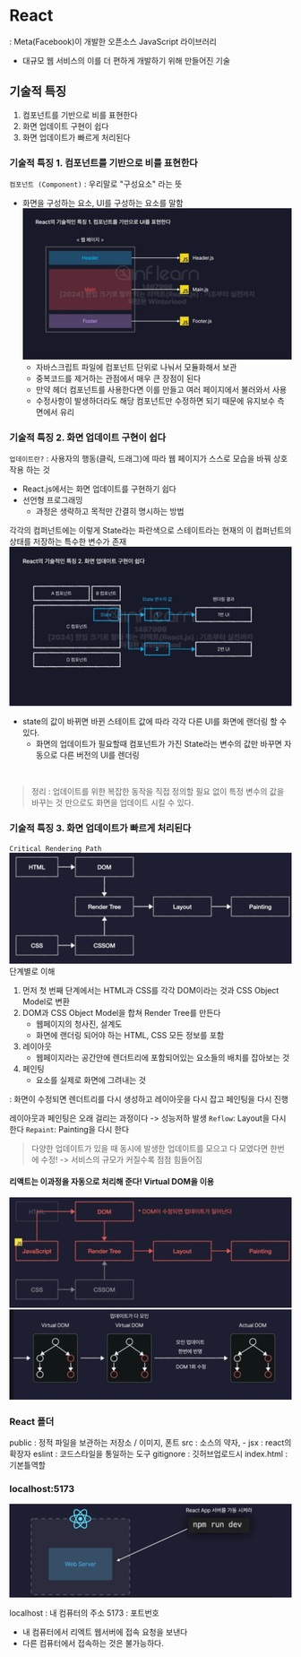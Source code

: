 # React
: Meta(Facebook)이 개발한 오픈소스 JavaScript 라이브러리
- 대규모 웹 서비스의 이를 더 편하게 개발하기 위해 만들어진 기술

## 기술적 특징
1. 컴포넌트를 기반으로 비를 표현한다
2. 화면 업데이트 구현이 쉽다
3. 화면 업데이트가 빠르게 처리된다

### 기술적 특징 1. 컴포넌트를 기반으로 비를 표현한다
`컴포넌트 (Component)` : 우리말로 "구성요소" 라는 뜻
- 화면을 구성하는 요소, UI를 구성하는 요소를 말함
![alt text](image.png)
    - 자바스크립트 파일에 컴포넌트 단위로 나눠서 모듈화해서 보관
    - 중복코드를 제거하는 관점에서 매우 큰 장점이 된다
    - 만약 헤더 컴포넌트를 사용한다면 이를 만들고 여러 페이지에서 불러와서 사용
    - 수정사항이 발생하더라도 해당 컴포넌트만 수정하면 되기 때문에 유지보수 측면에서 유리

### 기술적 특징 2. 화면 업데이트 구현이 쉽다
`업데이트란?` : 사용자의 행동(클릭, 드래그)에 따라 웹 페이지가 스스로 모습을 바꿔 상호작용 하는 것
- React.js에서는 화면 업데이트를 구현하기 쉽다
- 선언형 프로그래밍
    - 과정은 생략하고 목적만 간결히 명시하는 방법

각각의 컴퍼넌트에는 이렇게 State라는 파란색으로 스테이트라는 현재의 이 컴퍼넌트의 상태를 저장하는 특수한 변수가 존재
![alt text](image-1.png)
- state의 값이 바뀌면 바뀐 스테이트 값에 따라 각각 다른 UI를 화면에 랜더링 할 수 있다.
    - 화면의 업데이트가 필요할때 컴포넌트가 가진 State라는 변수의 값만 바꾸면 자동으로 다른 버전의 UI를 렌더링
<br>

 >  정리 : 업데이트를 위한 복잡한 동작을 직접 정의할 필요 없이 특정 변수의 값을 바꾸는 것 만으로도 화면을 업데이트 시킬 수 있다.

 ### 기술적 특징 3. 화면 업데이트가 빠르게 처리된다
 `Critical Rendering Path`
 ![alt text](image-2.png)
 단계별로 이해 
 1) 먼저 첫 번째 단계에서는 HTML과 CSS를 각각 DOM이라는 것과 CSS Object Model로 변환
 2) DOM과 CSS Object Model을 합쳐 Render Tree를 만든다 
    - 웹페이지의 청사진, 설계도
    - 화면에 랜더링 되어야 하는 HTML, CSS 모든 정보를 포함
3) 레이아웃
    - 웹페이지라는 공간안에 렌더트리에 포함되어있는 요소들의 배치를 잡아보는 것
4) 페인팅
    - 요소를 실제로 화면에 그려내는 것

: 화면이 수정되면 렌더트리를 다시 생성하고 레이아웃을 다시 잡고 페인팅을 다시 진행

레이아웃과 페인팅은 오래 걸리는 과정이다 -> 성능저하 발생
`Reflow`: Layout을 다시 한다
`Repaint`: Painting을 다시 한다

> 다양한 업데이트가 있을 때 동시에 발생한 업데이트를 모으고 다 모였다면 한번에 수정!
-> 서비스의 규모가 커질수록 점점 힘들어짐
#### 리액트는 이과정을 자동으로 처리해 준다! Virtual DOM을 이용

![alt text](image-4.png)
![alt text](image-5.png)


### React 폴더
public : 정적 파일을 보관하는 저장소 / 이미지, 폰트
src : 소스의 약자, 
    - jsx : react의 확장자
eslint : 코드스타일을 통일하는 도구
gitignore : 깃허브업로드시 
index.html : 기본틀역할

### localhost:5173
![alt text](image-6.png)

localhost : 내 컴퓨터의 주소
5173 : 포트번호
- 내 컴퓨터에서 리엑트 웹서버에 접속 요청을 보낸다
- 다른 컴퓨터에서 접속하는 것은 불가능하다.